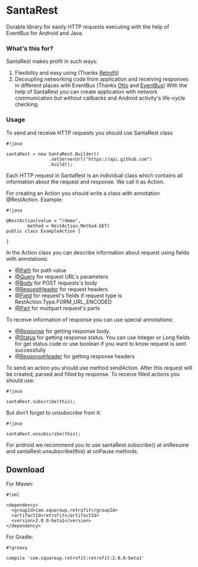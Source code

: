 # SantaRest #

Durable library for easily HTTP requests executing with the help of EventBus for Android and Java.

### What's this for? ###

SantaRest makes profit in such ways:

1. Flexibility and easy using (Thanks [Retrofit](http://square.github.io/retrofit/))
2. Decoupling networking code from application and receiving responses in different places with EventBus (Thanks [Otto](http://square.github.io/otto/) and [EventBus](https://github.com/greenrobot/EventBus))
With the help of SantaRest you can create application with network communication but without callbacks and Android activity's life-cycle checking.

### Usage ###

To send and receive HTTP requests you should use SantaRest class
```
#!java

santaRest = new SantaRest.Builder()
                .setServerUrl("https://api.github.com")
                .build();
```

Each HTTP request in SantaRest is an individual class which contains all information about the request and response. We call it as Action.


For creating an Action you should write a class with annotation @RestAction. Example:
```
#!java

@RestAction(value = “/demo",
        method = RestAction.Method.GET)
public class ExampleAction {

}
```

In the Action class you can describe information about request using fields with annotations:

* [@Path](https://bitbucket.org/nestandroid/santarest/src/a4d7cc605a14afb4a37519e7587f096922ed4eb1/core/src/main/java/com/santarest/annotations/Path.java?at=master) for path value
* [@Query]((https://bitbucket.org/nestandroid/santarest/src/a4d7cc605a14afb4a37519e7587f096922ed4eb1/core/src/main/java/com/santarest/annotations/Query.java?at=master)) for request URL's parameters
* [@Body]((https://bitbucket.org/nestandroid/santarest/src/a4d7cc605a14afb4a37519e7587f096922ed4eb1/core/src/main/java/com/santarest/annotations/Body.java?at=master)) for POST requests's body
* [@RequestHeader]((https://bitbucket.org/nestandroid/santarest/src/a4d7cc605a14afb4a37519e7587f096922ed4eb1/core/src/main/java/com/santarest/annotations/RequestHeader.java?at=master)) for request headers
* [@Field]((https://bitbucket.org/nestandroid/santarest/src/a4d7cc605a14afb4a37519e7587f096922ed4eb1/core/src/main/java/com/santarest/annotations/Field.java?at=master)) for request's fields if request type is RestAction.Type.FORM_URL_ENCODED
* [@Part]((https://bitbucket.org/nestandroid/santarest/src/a4d7cc605a14afb4a37519e7587f096922ed4eb1/core/src/main/java/com/santarest/annotations/Part.java?at=master)) for multipart request's parts

To receive information of response you can use special annotations:

* [@Response]((https://bitbucket.org/nestandroid/santarest/src/a4d7cc605a14afb4a37519e7587f096922ed4eb1/core/src/main/java/com/santarest/annotations/Response.java?at=master)) for getting response body.
* [@Status]((https://bitbucket.org/nestandroid/santarest/src/a4d7cc605a14afb4a37519e7587f096922ed4eb1/core/src/main/java/com/santarest/annotations/Status.java?at=master)) for getting response status. You can use Integer or Long fields for get status code or use boolean if you want to know request is sent successfully
* [@ResponseHeader]((https://bitbucket.org/nestandroid/santarest/src/a4d7cc605a14afb4a37519e7587f096922ed4eb1/core/src/main/java/com/santarest/annotations/ResponseHeader.java?at=master)) for getting response headers

To send an action you should use method sendAction. After this request will be created, parsed and filled by response. To receive filled actions you should use:
```
#!java

santaRest.subscribe(this);
```

But don’t forget to unsubscribe from it:
```
#!java

santaRest.unsubscribe(this);
```

For android we recommend you to use santaRest.subscribe() at onResume and santaRest.unsubscribe(this) at onPause methods.

## Download ###

For Maven:
```
#!xml

<dependency>
  <groupId>com.squareup.retrofit</groupId>
  <artifactId>retrofit</artifactId>
  <version>2.0.0-beta1</version>
</dependency>
```


For Gradle:
```
#!groovy

compile 'com.squareup.retrofit:retrofit:2.0.0-beta1'
```